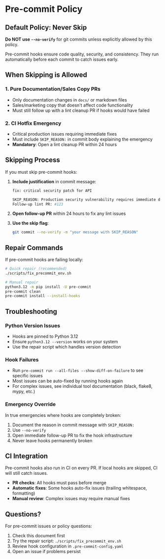 # Pre-commit Policy

## Default Policy: Never Skip

**Do NOT use `--no-verify`** for git commits unless explicitly allowed by this policy.

Pre-commit hooks ensure code quality, security, and consistency. They run automatically before each commit to catch
issues early.

## When Skipping is Allowed

### 1. Pure Documentation/Sales Copy PRs

- Only documentation changes in `docs/` or markdown files
- Sales/marketing copy that doesn't affect code functionality
- Must still follow up with a lint cleanup PR if hooks would have failed

### 2. CI Hotfix Emergency

- Critical production issues requiring immediate fixes
- Must include `SKIP_REASON:` in commit body explaining the emergency
- **Mandatory**: Open a lint cleanup PR within 24 hours

## Skipping Process

If you must skip pre-commit hooks:

1. **Include justification** in commit message:

   ```bash
   fix: critical security patch for API

   SKIP_REASON: Production security vulnerability requires immediate deployment.
   Follow-up lint PR: #123
   ```

2. **Open follow-up PR** within 24 hours to fix any lint issues

3. **Use the skip flag**:

   ```bash
   git commit --no-verify -m "your message with SKIP_REASON"
   ```

## Repair Commands

If pre-commit hooks are failing locally:

```bash
# Quick repair (recommended)
./scripts/fix_precommit_env.sh

# Manual repair
python3.12 -m pip install -U pre-commit
pre-commit clean
pre-commit install --install-hooks
```

## Troubleshooting

### Python Version Issues

- Hooks are pinned to Python 3.12
- Ensure `python3.12 --version` works on your system
- Use the repair script which handles version detection

### Hook Failures

- Run `pre-commit run --all-files --show-diff-on-failure` to see specific issues
- Most issues can be auto-fixed by running hooks again
- For complex issues, see individual tool documentation (black, flake8, mypy, etc.)

### Emergency Override

In true emergencies where hooks are completely broken:

1. Document the reason in commit message with `SKIP_REASON:`
2. Use `--no-verify`
3. Open immediate follow-up PR to fix the hook infrastructure
4. Never leave hooks permanently broken

## CI Integration

Pre-commit hooks also run in CI on every PR. If local hooks are skipped, CI will still catch issues.

- **PR checks**: All hooks must pass before merge
- **Automatic fixes**: Some hooks auto-fix issues (trailing whitespace, formatting)
- **Manual review**: Complex issues may require manual fixes

## Questions?

For pre-commit issues or policy questions:

1. Check this document first
2. Try the repair script: `./scripts/fix_precommit_env.sh`
3. Review hook configuration in `.pre-commit-config.yaml`
4. Open an issue if problems persist
